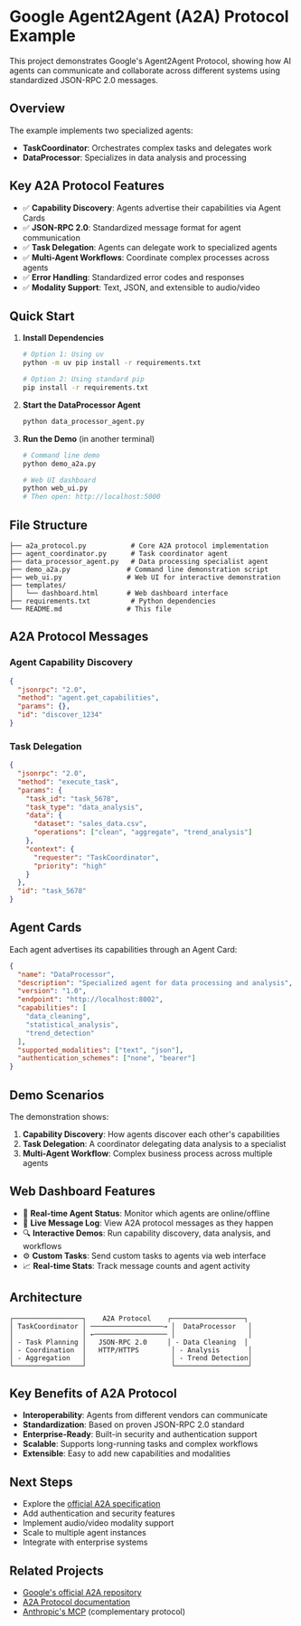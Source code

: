 # Google Agent2Agent (A2A) Protocol Example

This project demonstrates Google's Agent2Agent Protocol, showing how AI agents can communicate and collaborate across different systems using standardized JSON-RPC 2.0 messages.

## Overview

The example implements two specialized agents:
- **TaskCoordinator**: Orchestrates complex tasks and delegates work
- **DataProcessor**: Specializes in data analysis and processing

## Key A2A Protocol Features

- ✅ **Capability Discovery**: Agents advertise their capabilities via Agent Cards
- ✅ **JSON-RPC 2.0**: Standardized message format for agent communication  
- ✅ **Task Delegation**: Agents can delegate work to specialized agents
- ✅ **Multi-Agent Workflows**: Coordinate complex processes across agents
- ✅ **Error Handling**: Standardized error codes and responses
- ✅ **Modality Support**: Text, JSON, and extensible to audio/video

## Quick Start

1. **Install Dependencies**
   ```bash
   # Option 1: Using uv
   python -m uv pip install -r requirements.txt
   
   # Option 2: Using standard pip
   pip install -r requirements.txt
   ```

2. **Start the DataProcessor Agent**
   ```bash
   python data_processor_agent.py
   ```

3. **Run the Demo** (in another terminal)
   ```bash
   # Command line demo
   python demo_a2a.py
   
   # Web UI dashboard
   python web_ui.py
   # Then open: http://localhost:5000
   ```

## File Structure

```
├── a2a_protocol.py           # Core A2A protocol implementation
├── agent_coordinator.py      # Task coordinator agent
├── data_processor_agent.py   # Data processing specialist agent  
├── demo_a2a.py              # Command line demonstration script
├── web_ui.py                # Web UI for interactive demonstration
├── templates/
│   └── dashboard.html       # Web dashboard interface
├── requirements.txt          # Python dependencies
└── README.md                # This file
```

## A2A Protocol Messages

### Agent Capability Discovery
```json
{
  "jsonrpc": "2.0",
  "method": "agent.get_capabilities",
  "params": {},
  "id": "discover_1234"
}
```

### Task Delegation
```json
{
  "jsonrpc": "2.0", 
  "method": "execute_task",
  "params": {
    "task_id": "task_5678",
    "task_type": "data_analysis",
    "data": {
      "dataset": "sales_data.csv",
      "operations": ["clean", "aggregate", "trend_analysis"]
    },
    "context": {
      "requester": "TaskCoordinator",
      "priority": "high"
    }
  },
  "id": "task_5678"
}
```

## Agent Cards

Each agent advertises its capabilities through an Agent Card:

```json
{
  "name": "DataProcessor",
  "description": "Specialized agent for data processing and analysis",
  "version": "1.0",
  "endpoint": "http://localhost:8002",
  "capabilities": [
    "data_cleaning",
    "statistical_analysis", 
    "trend_detection"
  ],
  "supported_modalities": ["text", "json"],
  "authentication_schemes": ["none", "bearer"]
}
```

## Demo Scenarios

The demonstration shows:

1. **Capability Discovery**: How agents discover each other's capabilities
2. **Task Delegation**: A coordinator delegating data analysis to a specialist
3. **Multi-Agent Workflow**: Complex business process across multiple agents

## Web Dashboard Features

- 🤖 **Real-time Agent Status**: Monitor which agents are online/offline
- 📡 **Live Message Log**: View A2A protocol messages as they happen
- 🔍 **Interactive Demos**: Run capability discovery, data analysis, and workflows
- ⚙️ **Custom Tasks**: Send custom tasks to agents via web interface
- 📈 **Real-time Stats**: Track message counts and agent activity

## Architecture

```
┌─────────────────┐    A2A Protocol    ┌──────────────────┐
│ TaskCoordinator │ ──────────────────→ │  DataProcessor   │
│                 │ ←────────────────── │                  │
│ - Task Planning │   JSON-RPC 2.0     │ - Data Cleaning  │
│ - Coordination  │   HTTP/HTTPS        │ - Analysis       │
│ - Aggregation   │                     │ - Trend Detection│
└─────────────────┘                     └──────────────────┘
```

## Key Benefits of A2A Protocol

- **Interoperability**: Agents from different vendors can communicate
- **Standardization**: Based on proven JSON-RPC 2.0 standard
- **Enterprise-Ready**: Built-in security and authentication support
- **Scalable**: Supports long-running tasks and complex workflows
- **Extensible**: Easy to add new capabilities and modalities

## Next Steps

- Explore the [official A2A specification](https://github.com/google/A2A)
- Add authentication and security features
- Implement audio/video modality support
- Scale to multiple agent instances
- Integrate with enterprise systems

## Related Projects

- [Google's official A2A repository](https://github.com/google/A2A)
- [A2A Protocol documentation](https://a2a-protocol.org)
- [Anthropic's MCP](https://github.com/anthropics/mcp) (complementary protocol)